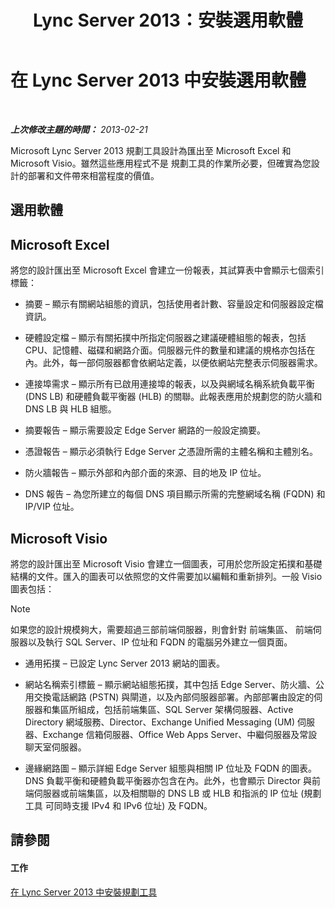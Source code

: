 ﻿---
title: Lync Server 2013：安裝選用軟體
TOCTitle: 安裝選用軟體
ms:assetid: b95b3301-fa1e-4b96-9af4-05b43d39db8d
ms:mtpsurl: https://technet.microsoft.com/zh-tw/library/Gg615032(v=OCS.15)
ms:contentKeyID: 52056188
ms.date: 08/24/2015
mtps_version: v=OCS.15
ms.translationtype: HT
---

# 在 Lync Server 2013 中安裝選用軟體

 

_**上次修改主題的時間：** 2013-02-21_

Microsoft Lync Server 2013 規劃工具設計為匯出至 Microsoft Excel 和 Microsoft Visio。雖然這些應用程式不是 規劃工具的作業所必要，但確實為您設計的部署和文件帶來相當程度的價值。

## 選用軟體

## Microsoft Excel

將您的設計匯出至 Microsoft Excel 會建立一份報表，其試算表中會顯示七個索引標籤：

  - 摘要 – 顯示有關網站組態的資訊，包括使用者計數、容量設定和伺服器設定檔資訊。

  - 硬體設定檔 – 顯示有關拓撲中所指定伺服器之建議硬體組態的報表，包括 CPU、記憶體、磁碟和網路介面。伺服器元件的數量和建議的規格亦包括在內。此外，每一部伺服器都會依網站定義，以便依網站完整表示伺服器需求。

  - 連接埠需求 – 顯示所有已啟用連接埠的報表，以及與網域名稱系統負載平衡 (DNS LB) 和硬體負載平衡器 (HLB) 的關聯。此報表應用於規劃您的防火牆和 DNS LB 與 HLB 組態。

  - 摘要報告 – 顯示需要設定 Edge Server 網路的一般設定摘要。

  - 憑證報告 – 顯示必須執行 Edge Server 之憑證所需的主體名稱和主體別名。

  - 防火牆報告 – 顯示外部和內部介面的來源、目的地及 IP 位址。

  - DNS 報告 – 為您所建立的每個 DNS 項目顯示所需的完整網域名稱 (FQDN) 和 IP/VIP 位址。

## Microsoft Visio

將您的設計匯出至 Microsoft Visio 會建立一個圖表，可用於您所設定拓撲和基礎結構的文件。匯入的圖表可以依照您的文件需要加以編輯和重新排列。一般 Visio 圖表包括：

> [!NOTE]  
> 如果您的設計規模夠大，需要超過三部前端伺服器，則會針對 前端集區、 前端伺服器以及執行 SQL Server、IP 位址和 FQDN 的電腦另外建立一個頁面。



  - 通用拓撲 – 已設定 Lync Server 2013 網站的圖表。

  - 網站名稱索引標籤 – 顯示網站組態拓撲，其中包括 Edge Server、防火牆、公用交換電話網路 (PSTN) 與閘道，以及內部伺服器部署。內部部署由設定的伺服器和集區所組成，包括前端集區、SQL Server 架構伺服器、Active Directory 網域服務、Director、Exchange Unified Messaging (UM) 伺服器、Exchange 信箱伺服器、Office Web Apps Server、中繼伺服器及常設聊天室伺服器。

  - 邊緣網路圖 – 顯示詳細 Edge Server 組態與相關 IP 位址及 FQDN 的圖表。DNS 負載平衡和硬體負載平衡器亦包含在內。此外，也會顯示 Director 與前端伺服器或前端集區，以及相關聯的 DNS LB 或 HLB 和指派的 IP 位址 (規劃工具 可同時支援 IPv4 和 IPv6 位址) 及 FQDN。

## 請參閱

#### 工作

[在 Lync Server 2013 中安裝規劃工具](lync-server-2013-installing-the-planning-tool.md)

